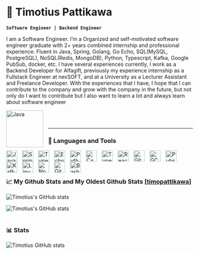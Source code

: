 # 🌌 Timotius Pattikawa

**`Software Engineer | Backend Engineer`**

I am a Software Engineer. I’m a Organized and self-motivated software engineer
graduate with 2+ years combined internship and professional experience. Fluent in Java, Spring, Golang, Go Echo, SQL(MySQL, PostgreSQL), NoSQL(Redis, MongoDB), Python, Typescript, Kafka, Google PubSub, docker, etc. I have several experiences currently, I work as a Backend Developer for Alfagift, previously my experience internship as a Fullstack Engineer at nexSOFT, and at a University as a Lecturer Assistant and Freelance Developer. With the experiences that I have, I hope that I can contribute to the company and grow with the company in the future, but not only do I want to contribute but I also want to learn a lot and always learn about software engineer

   <p align="left">
      <a href="https://leetcode.com/u/t1m2ky/">
        <img align="left" alt="Java" width="100px" style="padding-right:10px;" src="https://miro.medium.com/v2/resize:fit:1400/1*gBkMCGTAdSk4tu17SCa7RQ.png"/></a> 
   </p>
   <br />
   <br />
    

---

### 🧰 Languages and Tools

<img align="left" alt="Java" width="30px" style="padding-right:10px;" src="https://cdn.jsdelivr.net/gh/devicons/devicon/icons/java/java-original.svg"/>
<img align="left" alt="Spring" width="30px" style="padding-right:10px;" src="https://cdn.jsdelivr.net/gh/devicons/devicon/icons/spring/spring-original.svg" />
<img align="left" alt="TypeScript" width="30px" style="padding-right:10px;" src="https://cdn.jsdelivr.net/npm/@programming-languages-logos/go@0.0.0/go_256x256.png" />
<img align="left" alt="Echo Golang" width="30px" style="padding-right:10px;" src="https://encrypted-tbn0.gstatic.com/images?q=tbn:ANd9GcRR8rPER-eKA6TlNjlkeLSTen8XTo4jhUYGiw&s" />
<img align="left" alt="Python" width="30px" style="padding-right:10px;" src="https://cdn.jsdelivr.net/gh/devicons/devicon/icons/python/python-plain.svg" />
<img align="left" alt="C++" width="30px" style="padding-right:10px;" src="https://cdn.jsdelivr.net/gh/devicons/devicon/icons/cplusplus/cplusplus-line.svg" />
<img align="left" alt="TypeScript" width="30px" style="padding-right:10px;" src="https://cdn.jsdelivr.net/gh/devicons/devicon/icons/typescript/typescript-plain.svg" />
<img align="left" alt="React" width="30px" style="padding-right:10px;" src="https://cdn.jsdelivr.net/gh/devicons/devicon/icons/react/react-original.svg" />
<img align="left" alt="Git" width="30px" style="padding-right:10px;" src="https://cdn.jsdelivr.net/gh/devicons/devicon/icons/git/git-original.svg" />
<img align="left" alt="GCP" width="30px" style="padding-right:10px;" src="https://encrypted-tbn0.gstatic.com/images?q=tbn:ANd9GcS8Ci3O8PU2rxCZ0zvFw927sZ-Idbur4lVKIQ&s" />
<img align="left" alt="Pubsub" width="30px" style="padding-right:10px;" src="https://images.ctfassets.net/h6ufgtwb6nv1/3tJxuy7a6B971zzhWbJQQX/651fa3ab36e6e1d13fa23c0e21bebfd0/google-cloud-pubsub-logo.svg" />
<img align="left" alt="Kafka" width="30px" style="padding-right:10px;" src="https://upload.wikimedia.org/wikipedia/commons/thumb/0/0a/Apache_kafka-icon.svg/64px-Apache_kafka-icon.svg.png?20181125133418" />
<img align="left" alt="Linux" width="30px" style="padding-right:10px;" src="https://cdn.jsdelivr.net/gh/devicons/devicon/icons/linux/linux-original.svg" />
<img align="left" alt="NodeJS" width="30px" style="padding-right:10px;" src="https://cdn.jsdelivr.net/gh/devicons/devicon/icons/nodejs/nodejs-original.svg" />
<img align="left" alt="GitHub" width="30px" style="padding-right:10px;" src="https://cdn.jsdelivr.net/gh/devicons/devicon/icons/github/github-original.svg" />
<img align="left" alt="Bash" width="30px" style="padding-right:10px;" src="https://cdn.jsdelivr.net/gh/devicons/devicon/icons/bash/bash-original.svg" />
<br />
<br />

#

### 📈 My Github Stats and My Oldest Github Stats [<a href="https://github.com/timopattikawa">timopattikawa</a>]
![Timotius's GitHub stats](https://github-readme-stats.vercel.app/api/top-langs/?username=timothypattikawa&layout=compact&theme=buefy&hide_border=true&theme=dark) 

![Timotius's GitHub stats](https://github-readme-stats.vercel.app/api/top-langs/?username=timopattikawa&layout=compact&theme=buefy&hide_border=true&theme=dark)

#

### 📊 Stats

![Timotius GitHub stats](https://github-readme-stats.vercel.app/api?username=timothy&show_icons=true&theme=dark)

[website]: https://fkcodes.com
[youtube]: https://youtube.com/fknight